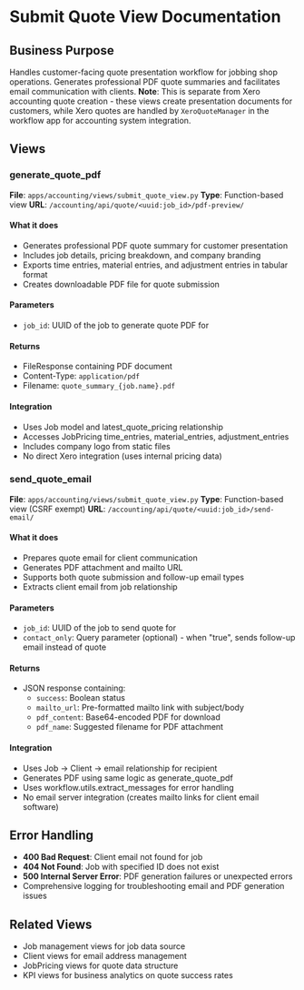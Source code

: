 # Submit Quote View Documentation

## Business Purpose

Handles customer-facing quote presentation workflow for jobbing shop operations. Generates professional PDF quote summaries and facilitates email communication with clients. **Note**: This is separate from Xero accounting quote creation - these views create presentation documents for customers, while Xero quotes are handled by `XeroQuoteManager` in the workflow app for accounting system integration.

## Views

### generate_quote_pdf

**File**: `apps/accounting/views/submit_quote_view.py`
**Type**: Function-based view
**URL**: `/accounting/api/quote/<uuid:job_id>/pdf-preview/`

#### What it does

- Generates professional PDF quote summary for customer presentation
- Includes job details, pricing breakdown, and company branding
- Exports time entries, material entries, and adjustment entries in tabular format
- Creates downloadable PDF file for quote submission

#### Parameters

- `job_id`: UUID of the job to generate quote PDF for

#### Returns

- FileResponse containing PDF document
- Content-Type: `application/pdf`
- Filename: `quote_summary_{job.name}.pdf`

#### Integration

- Uses Job model and latest_quote_pricing relationship
- Accesses JobPricing time_entries, material_entries, adjustment_entries
- Includes company logo from static files
- No direct Xero integration (uses internal pricing data)

### send_quote_email

**File**: `apps/accounting/views/submit_quote_view.py`
**Type**: Function-based view (CSRF exempt)
**URL**: `/accounting/api/quote/<uuid:job_id>/send-email/`

#### What it does

- Prepares quote email for client communication
- Generates PDF attachment and mailto URL
- Supports both quote submission and follow-up email types
- Extracts client email from job relationship

#### Parameters

- `job_id`: UUID of the job to send quote for
- `contact_only`: Query parameter (optional) - when "true", sends follow-up email instead of quote

#### Returns

- JSON response containing:
  - `success`: Boolean status
  - `mailto_url`: Pre-formatted mailto link with subject/body
  - `pdf_content`: Base64-encoded PDF for download
  - `pdf_name`: Suggested filename for PDF attachment

#### Integration

- Uses Job → Client → email relationship for recipient
- Generates PDF using same logic as generate_quote_pdf
- Uses workflow.utils.extract_messages for error handling
- No email server integration (creates mailto links for client email software)

## Error Handling

- **400 Bad Request**: Client email not found for job
- **404 Not Found**: Job with specified ID does not exist
- **500 Internal Server Error**: PDF generation failures or unexpected errors
- Comprehensive logging for troubleshooting email and PDF generation issues

## Related Views

- Job management views for job data source
- Client views for email address management
- JobPricing views for quote data structure
- KPI views for business analytics on quote success rates
